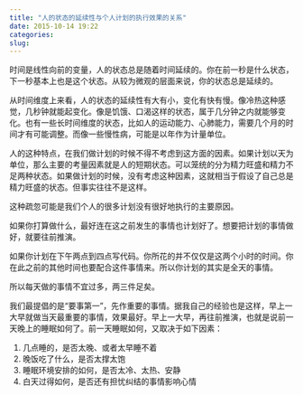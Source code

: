 ```yaml
---
title: "人的状态的延续性与个人计划的执行效果的关系"
date: 2015-10-14 19:22
categories:
slug:
---
```


时间是线性向前的变量，人的状态总是随着时间延续的。你在前一秒是什么状态，下一秒基本上也是这个状态。从较为微观的层面来说，你的状态总是延续的。

从时间维度上来看，人的状态的延续性有大有小，变化有快有慢。像冷热这种感觉，几秒钟就能起变化。像是饥饿、口渴这样的状态，属于几分钟之内就能够变化。也有一些长时间维度的状态，比如人的运动能力、心肺能力，需要几个月的时间才有可能调整。而像一些慢性病，可能是以年作为计量单位。

人的这种特点，在我们做计划的时候不得不考虑到这方面的因素。如果计划以天为单位，那么主要的考量因素就是人的短期状态。可以笼统的分为精力旺盛和精力不足两种状态。如果做计划的时候，没有考虑这种因素，这就相当于假设了自己总是精力旺盛的状态。但事实往往不是这样。

这种疏忽可能是我们个人的很多计划没有很好地执行的主要原因。

如果你打算做什么，最好连在这之前发生的事情也计划好了。想要把计划的事情做好，就要往前推演。

如果你计划在下午两点到四点写代码。你所花的并不仅仅是这两个小时的时间。你在此之前的其他时间也要配合这件事情来。所以你计划的其实是全天的事情。

所以每天做的事情不宜过多，两三件足矣。

我们最提倡的是“要事第一”，先作重要的事情。据我自己的经验也是这样，早上一大早就做当天最重要的事情，效果最好。早上一大早，再往前推演，也就是说前一天晚上的睡眠如何了。前一天睡眠如何，又取决于如下因素：

1. 几点睡的，是否太晚、或者太早睡不着
2. 晚饭吃了什么，是否太撑太饱
3. 睡眠环境安排的如何，是否太冷、太热、安静
4. 白天过得如何，是否还有担忧纠结的事情影响心情
